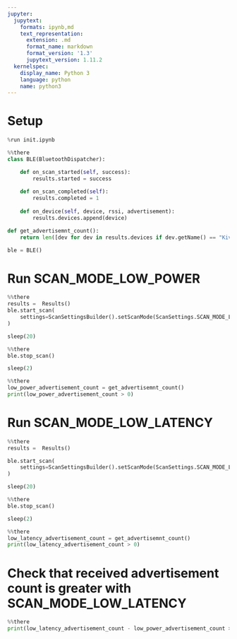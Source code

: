 ```yaml
---
jupyter:
  jupytext:
    formats: ipynb,md
    text_representation:
      extension: .md
      format_name: markdown
      format_version: '1.3'
      jupytext_version: 1.11.2
  kernelspec:
    display_name: Python 3
    language: python
    name: python3
---
```


# Setup

```python
%run init.ipynb
```

```python
%%there
class BLE(BluetoothDispatcher):

    def on_scan_started(self, success):
        results.started = success
        
    def on_scan_completed(self):
        results.completed = 1
        
    def on_device(self, device, rssi, advertisement):
        results.devices.append(device)

def get_advertisemnt_count():
    return len([dev for dev in results.devices if dev.getName() == "KivyBLETest"])        

ble = BLE()
```

# Run SCAN_MODE_LOW_POWER

```python
%%there
results =  Results()
ble.start_scan(
    settings=ScanSettingsBuilder().setScanMode(ScanSettings.SCAN_MODE_LOW_POWER).build()
)
```

```python
sleep(20)
```

```python
%%there
ble.stop_scan()
```

```python
sleep(2)
```

```python
%%there
low_power_advertisement_count = get_advertisemnt_count()
print(low_power_advertisement_count > 0)
```

# Run SCAN_MODE_LOW_LATENCY

```python
%%there
results =  Results()

ble.start_scan(
    settings=ScanSettingsBuilder().setScanMode(ScanSettings.SCAN_MODE_LOW_LATENCY).build()
)
```

```python
sleep(20)
```

```python
%%there
ble.stop_scan()
```

```python
sleep(2)
```

```python
%%there
low_latency_advertisement_count = get_advertisemnt_count()
print(low_latency_advertisement_count > 0)
```

# Check that received advertisement count is greater with SCAN_MODE_LOW_LATENCY 

```python
%%there
print(low_latency_advertisement_count - low_power_advertisement_count > 2)
```
